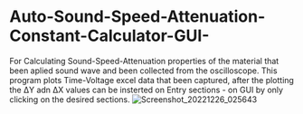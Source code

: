 # Auto-Sound-Speed-Attenuation-Constant-Calculator-GUI-
For Calculating Sound-Speed-Attenuation properties of the material that been aplied sound wave and been collected from the oscilloscope.
This program plots Time-Voltage excel data that been captured, after the plotting the ΔY adn ΔX values can be insterted on Entry sections -
on GUI by only clicking on the desired sections.
![Screenshot_20221226_025643](https://user-images.githubusercontent.com/112509269/209546316-db18b03f-fe86-43ed-a9f9-633b435f1022.png)
